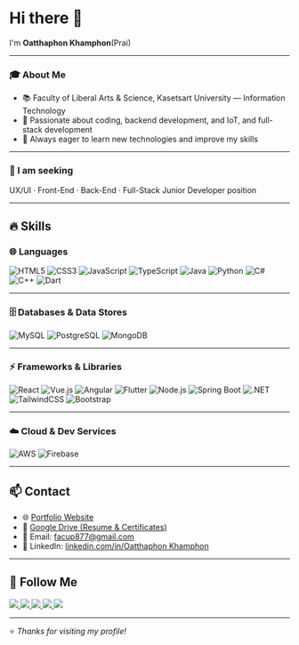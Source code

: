 # Hi there 👋  

I'm **Oatthaphon Khamphon**(Prai)

---

### 🎓 About Me
- 📚 Faculty of Liberal Arts & Science, Kasetsart University — Information Technology  
- 🎯 Passionate about coding, backend development, and IoT, and full-stack development  
- 🚀 Always eager to learn new technologies and improve my skills  

---

### 💼 I am seeking
UX/UI · Front-End · Back-End · Full-Stack Junior Developer position  

---

## 🔥 Skills

### 🌐 Languages
![HTML5](https://img.shields.io/badge/-HTML5-E34F26?logo=html5&logoColor=white)
![CSS3](https://img.shields.io/badge/-CSS3-1572B6?logo=css3&logoColor=white)
![JavaScript](https://img.shields.io/badge/-JavaScript-F7DF1E?logo=javascript&logoColor=black)
![TypeScript](https://img.shields.io/badge/-TypeScript-3178C6?logo=typescript&logoColor=white)
![Java](https://img.shields.io/badge/-Java-007396?logo=java&logoColor=white)
![Python](https://img.shields.io/badge/-Python-3776AB?logo=python&logoColor=white)
![C#](https://img.shields.io/badge/-C%23-239120?logo=c-sharp&logoColor=white)
![C++](https://img.shields.io/badge/-C++-00599C?logo=cplusplus&logoColor=white)
![Dart](https://img.shields.io/badge/-Dart-0175C2?logo=dart&logoColor=white)

---

### 🗄 Databases & Data Stores
![MySQL](https://img.shields.io/badge/-MySQL-4479A1?logo=mysql&logoColor=white)
![PostgreSQL](https://img.shields.io/badge/-PostgreSQL-336791?logo=postgresql&logoColor=white)
![MongoDB](https://img.shields.io/badge/-MongoDB-47A248?logo=mongodb&logoColor=white)

---

### ⚡ Frameworks & Libraries
![React](https://img.shields.io/badge/-React-61DAFB?logo=react&logoColor=black)
![Vue.js](https://img.shields.io/badge/-Vue.js-4FC08D?logo=vue.js&logoColor=white)
![Angular](https://img.shields.io/badge/-Angular-DD0031?logo=angular&logoColor=white)
![Flutter](https://img.shields.io/badge/-Flutter-02569B?logo=flutter&logoColor=white)
![Node.js](https://img.shields.io/badge/-Node.js-339933?logo=node.js&logoColor=white)
![Spring Boot](https://img.shields.io/badge/-Spring%20Boot-6DB33F?logo=springboot&logoColor=white)
![.NET](https://img.shields.io/badge/-.NET-512BD4?logo=dotnet&logoColor=white)
![TailwindCSS](https://img.shields.io/badge/-TailwindCSS-06B6D4?logo=tailwindcss&logoColor=white)
![Bootstrap](https://img.shields.io/badge/-Bootstrap-7952B3?logo=bootstrap&logoColor=white)

---

### ☁️ Cloud & Dev Services
![AWS](https://img.shields.io/badge/-AWS-232F3E?logo=amazon-aws&logoColor=white)
![Firebase](https://img.shields.io/badge/-Firebase-FFCA28?logo=firebase&logoColor=black)

---

## 📫 Contact
- 🌐 [Portfolio Website](https://oatthaa-portfolio.netlify.app/)  
- 📂 [Google Drive (Resume & Certificates)](https://drive.google.com/drive/folders/19QbmzNR_WdYMxxZ30qgCu4GEdU_vgpFn?usp=drive_link)  
- 📧 Email: facup877@gmail.com  
- 💼 LinkedIn: [linkedin.com/in/Oatthaphon Khamphon](www.linkedin.com/in/oatthaphonkp/)  

---

## 📱 Follow Me
<p align="left">
  <a href="https://www.facebook.com/share/1A1vAQGmCe/?mibextid=wwXIfr">
    <img src="https://img.shields.io/badge/Facebook-1877F2?logo=facebook&logoColor=white" />
  </a>
  <a href="https://line.me/ti/p/lifDdgLufu">
    <img src="https://img.shields.io/badge/Line-00C300?logo=line&logoColor=white" />
  </a>
  <a href="https://github.com/Oattha">
    <img src="https://img.shields.io/badge/GitHub-181717?logo=github&logoColor=white" />
  </a>
  <a href="https://www.instagram.com/oatthaphon.__?igsh=MW1rZDJmenJuMmxjaA==">
    <img src="https://img.shields.io/badge/Instagram-E4405F?logo=instagram&logoColor=white" />
  </a>
  <a href="https://www.tiktok.com/@uuykae?_t=ZS-8zlzEFWqfWj&_r=1">
    <img src="https://img.shields.io/badge/TikTok-000000?logo=tiktok&logoColor=white" />
  </a>
</p>

---

⭐️ *Thanks for visiting my profile!*  
